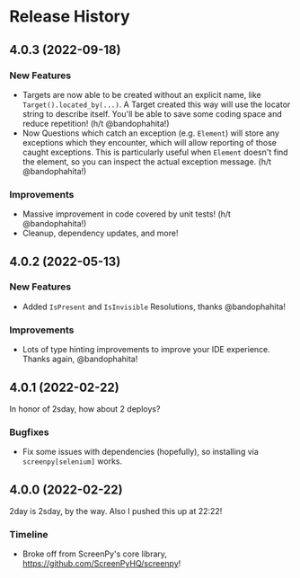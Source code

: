 Release History
===============

4.0.3 (2022-09-18)
------------------

### New Features

- Targets are now able to be created without an explicit name, like `Target().located_by(...)`. A Target created this way will use the locator string to describe itself. You'll be able to save some coding space and reduce repetition! (h/t @bandophahita!)
- Now Questions which catch an exception (e.g. `Element`) will store any exceptions which they encounter, which will allow reporting of those caught exceptions. This is particularly useful when `Element` doesn't find the element, so you can inspect the actual exception message. (h/t @bandophahita!)

### Improvements

- Massive improvement in code covered by unit tests! (h/t @bandophahita!)
- Cleanup, dependency updates, and more!

4.0.2 (2022-05-13)
------------------

### New Features

- Added `IsPresent` and `IsInvisible` Resolutions, thanks @bandophahita!

### Improvements

- Lots of type hinting improvements to improve your IDE experience. Thanks again, @bandophahita!

4.0.1 (2022-02-22)
------------------

In honor of 2sday, how about 2 deploys?

### Bugfixes

- Fix some issues with dependencies (hopefully), so installing via `screenpy[selenium]` works.

4.0.0 (2022-02-22)
------------------

2day is 2sday, by the way. Also I pushed this up at 22:22!

### Timeline

- Broke off from ScreenPy's core library, https://github.com/ScreenPyHQ/screenpy!
